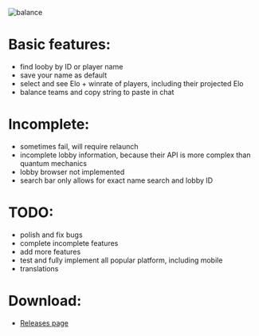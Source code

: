 ![balance](https://github.com/DjSapsan/GoBalance/assets/12209464/a41ca2bd-f083-4178-bd45-b4c71ecda334)

# Basic features:
- find looby by ID or player name
- save your name as default
- select and see Elo + winrate of players, including their projected Elo
- balance teams and copy string to paste in chat

# Incomplete:
- sometimes fail, will require relaunch
- incomplete lobby information, because their API is more complex than quantum mechanics
- lobby browser not implemented
- search bar only allows for exact name search and lobby ID

# TODO:
- polish and fix bugs
- complete incomplete features
- add more features
- test and fully implement all popular platform, including mobile
- translations

# Download:
- [Releases page](https://github.com/DjSapsan/GoBalanceAgePublic/releases/tag/release)

